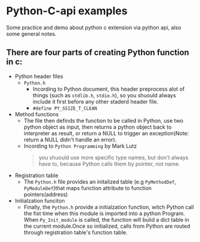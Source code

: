 # Python-C-api examples

Some practice and demo about python c extension via python api, also some general notes.

## There are four parts of creating Python function in c:

- Python header files
  - `Python.h`
    - Incording to Python document, this header preprocess alot of things (such as `stdlib.h`, `stdio.h`), so you shuould always include it first before any other staderd header file.
    - `#define PY_SSIZE_T_CLEAN`  
- Method functions
  - The file then definds the function to be called in Python, use two python object as input, then returns a python object back to interpreter as result, or return a NULL to trigger an exception(Note: return a NULL didn't handle an error).
  - Incording to `Python Programming` by Mark Lutz
    > you shuould use more specific type names, but don't always have to, because Python calls them by pointer, not name.
- Registration table
  - The `Python.h` file provides an initalized table (e.g `PyMethodDef`, `PyModuleDef`)that maps function attribute to function pointers(address)
- Initialzation funciton 
  - Finally, the `Python.h` provide a initialzation function, witch Python call the fist time when this module is imported into a python Program. When `Py_Init_module` is called, the function will bulid a dict table in the current module.Once so initialized, calls from Python are routed through registration table's function table.